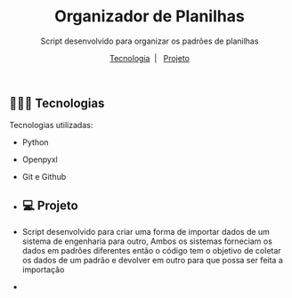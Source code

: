 <h1 align="center"> Organizador de Planilhas </h1>

<p align="center">
  Script desenvolvido para organizar os padrões de planilhas   <br/>
</p>

<p align="center">
  <a href="#-tecnologias">Tecnologia</a>&nbsp;&nbsp;|&nbsp;&nbsp;
  <a href="#-projeto">Projeto</a>
</p>
</br>

## 👨🏻‍💻 Tecnologias

Tecnologias utilizadas:

- Python
- Openpyxl
- Git e Github

- ## 💻 Projeto

-  Script desenvolvido para criar uma forma de importar dados de um sistema de engenharia para outro, Ambos os sistemas forneciam os dados em padrões diferentes então o código tem o objetivo de coletar os dados de um padrão e devolver em outro para que possa ser feita a importação
-  

